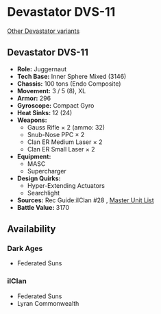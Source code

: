 # Devastator DVS-11 

[Other Devastator variants](../devastator.md) 

## Devastator DVS-11 

- **Role:** Juggernaut 
- **Tech Base:** Inner Sphere Mixed (3146) 
- **Chassis:** 100 tons (Endo Composite) 
- **Movement:** 3 / 5 (8), XL 
- **Armor:** 296 
- **Gyroscope:** Compact Gyro 
- **Heat Sinks:** 12 (24) 
- **Weapons:** 
  - Gauss Rifle × 2 (ammo: 32) 
  - Snub-Nose PPC × 2 
  - Clan ER Medium Laser × 2 
  - Clan ER Small Laser × 2 
- **Equipment:** 
  - MASC 
  - Supercharger 
- **Design Quirks:** 
  - Hyper-Extending Actuators 
  - Searchlight 
- **Sources:** Rec Guide:ilClan #28 , [Master Unit List](http://masterunitlist.info/Unit/Details/9377) 
- **Battle Value:** 3170 

## Availability 

### Dark Ages 

- Federated Suns 

### ilClan 

- Federated Suns 
- Lyran Commonwealth 

